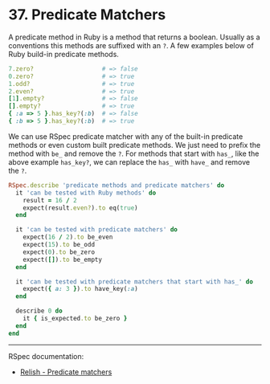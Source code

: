 # 37. Predicate Matchers

A predicate method in Ruby is a method that returns a boolean. Usually as a conventions this methods are suffixed with an `?`. A few examples below of Ruby build-in predicate methods.

```ruby
7.zero?                   # => false
0.zero?                   # => true
1.odd?                    # => true
2.even?                   # => true
[1].empty?                # => false
[].empty?                 # => true
{ :a => 5 }.has_key?(:b)  # => false
{ :b => 5 }.has_key?(:b)  # => true
```

We can use RSpec predicate matcher with any of the built-in predicate methods or even custom built predicate methods. We just need to prefix the method with `be_` and remove the `?`. For methods that start with `has_`, like the above example `has_key?`, we can replace the `has_` with `have_` and remove the `?`.

```ruby
RSpec.describe 'predicate methods and predicate matchers' do
  it 'can be tested with Ruby methods' do
    result = 16 / 2
    expect(result.even?).to eq(true)
  end

  it 'can be tested with predicate matchers' do
    expect(16 / 2).to be_even
    expect(15).to be_odd
    expect(0).to be_zero
    expect([]).to be_empty
  end

  it 'can be tested with predicate matchers that start with has_' do
    expect({ a: 3 }).to have_key(:a)
  end

  describe 0 do
    it { is_expected.to be_zero }
  end
end
```

---

RSpec documentation:

- [Relish - Predicate matchers](https://relishapp.com/rspec/rspec-expectations/v/3-12/docs/built-in-matchers/predicate-matchers)
